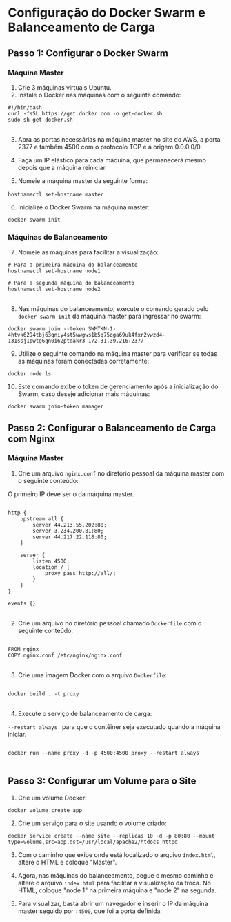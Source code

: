 <!DOCTYPE html>
<html>
<head>
    <meta charset="UTF-8">

</head>
<body>

<h1>Configuração do Docker Swarm e Balanceamento de Carga</h1>

<h2>Passo 1: Configurar o Docker Swarm</h2>

<h3>Máquina Master</h3>

<ol>
    <li>Crie 3 máquinas virtuais Ubuntu.</li>
    <li>Instale o Docker nas máquinas com o seguinte comando:</li>
</ol>

<pre>
<code>#!/bin/bash
curl -fsSL https://get.docker.com -o get-docker.sh
sudo sh get-docker.sh
</code>
</pre>

<ol start="3">
    <li>Abra as portas necessárias na máquina master no site do AWS, a porta 2377 e também 4500 com o protocolo TCP e a origem 0.0.0.0/0.</li>
</ol>

<ol start="4">
    <li>Faça um IP elástico para cada máquina, que permanecerá mesmo depois que a máquina reiniciar.</li>
</ol>

<ol start="5">
    <li>Nomeie a máquina master da seguinte forma:</li>
</ol>

<pre>
<code>hostnamectl set-hostname master</code>  
</pre>

<ol start="6">
    <li>Inicialize o Docker Swarm na máquina master:</li>
</ol>

<pre>
<code>docker swarm init</code>
</pre>

<h3>Máquinas do Balanceamento</h3>

<ol start="7">
    <li>Nomeie as máquinas para facilitar a visualização:</li>
</ol>

<pre>
<code># Para a primeira máquina do balanceamento
hostnamectl set-hostname node1

# Para a segunda máquina do balanceamento
hostnamectl set-hostname node2
</code>
</pre>

<ol start="8">
    <li>Nas máquinas do balanceamento, execute o comando gerado pelo <code>docker swarm init</code> da máquina master para ingressar no swarm:</li>
</ol>

<pre>
<code>docker swarm join --token SWMTKN-1-4htvk6294tbj63qniy4st5wwgws1b5q75qga69uk4fxr2vwzd4-131ssj1pwtg6gn0i62ptdakr3 172.31.39.216:2377</code>
</pre>

<ol start="9">
    <li>Utilize o seguinte comando na máquina master para verificar se todas as máquinas foram conectadas corretamente:</li>
</ol>

<pre>
<code>docker node ls</code>
</pre>

<ol start="10">
    <li>Este comando exibe o token de gerenciamento após a inicialização do Swarm, caso deseje adicionar mais máquinas:</li>
</ol>

<pre>
<code>docker swarm join-token manager</code>
</pre>

<h2>Passo 2: Configurar o Balanceamento de Carga com Nginx</h2>

<h3>Máquina Master</h3>

<ol>
    <li>Crie um arquivo <code>nginx.conf</code> no diretório pessoal da máquina master com o seguinte conteúdo:</li>
</ol>

<p>O primeiro IP deve ser o da máquina master.</p>

<pre>
<code>
http {
    upstream all {
        server 44.213.55.202:80; 
        server 3.234.200.81:80;
        server 44.217.22.118:80;
    }

    server {
        listen 4500;
        location / {
            proxy_pass http://all/;
        }
    }
}

events {}
</code>
</pre>

<ol start="2">
    <li>Crie um arquivo no diretório pessoal chamado <code>Dockerfile</code> com o seguinte conteúdo:</li>
</ol>

<pre>
<code>
FROM nginx
COPY nginx.conf /etc/nginx/nginx.conf
</code>
</pre>

<ol start="3">
    <li>Crie uma imagem Docker com o arquivo <code>Dockerfile</code>:</li>
</ol>

<pre>
<code>
docker build . -t proxy
</code>
</pre>

<ol start="4">
    <li>Execute o serviço de balanceamento de carga:</li>
</ol>

<p><code>--restart always </code> para que o contêiner seja executado quando a máquina iniciar.</p>

<pre>
<code>
docker run --name proxy -d -p 4500:4500 proxy --restart always
</code>
</pre>

<h2>Passo 3: Configurar um Volume para o Site</h2>

<ol>
    <li>Crie um volume Docker:</li>
</ol>

<pre>
<code>docker volume create app</code>
</pre>

<ol start="2">
    <li>Crie um serviço para o site usando o volume criado:</li>
</ol>

<pre>
<code>docker service create --name site --replicas 10 -d -p 80:80 --mount type=volume,src=app,dst=/usr/local/apache2/htdocs httpd</code>
</pre>

<ol start="3">
    <li>Com o caminho que exibe onde está localizado o arquivo <code>index.html</code>, altere o HTML e coloque "Master".</li>
</ol>

<ol start="4">
    <li>Agora, nas máquinas do balanceamento, pegue o mesmo caminho e altere o arquivo <code>index.html</code> para facilitar a visualização da troca. No HTML, coloque "node 1" na primeira máquina e "node 2" na segunda.</li>
</ol>

<ol start="5">
    <li>Para visualizar, basta abrir um navegador e inserir o IP da máquina master seguido por <code>:4500</code>, que foi a porta definida.</li>
</ol>

</body>
</html>
